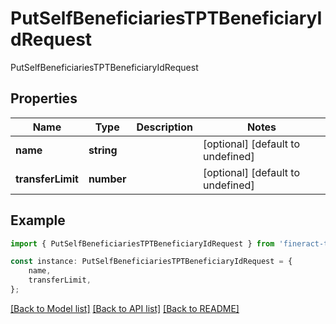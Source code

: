 # PutSelfBeneficiariesTPTBeneficiaryIdRequest

PutSelfBeneficiariesTPTBeneficiaryIdRequest

## Properties

Name | Type | Description | Notes
------------ | ------------- | ------------- | -------------
**name** | **string** |  | [optional] [default to undefined]
**transferLimit** | **number** |  | [optional] [default to undefined]

## Example

```typescript
import { PutSelfBeneficiariesTPTBeneficiaryIdRequest } from 'fineract-typescript-client';

const instance: PutSelfBeneficiariesTPTBeneficiaryIdRequest = {
    name,
    transferLimit,
};
```

[[Back to Model list]](../README.md#documentation-for-models) [[Back to API list]](../README.md#documentation-for-api-endpoints) [[Back to README]](../README.md)
